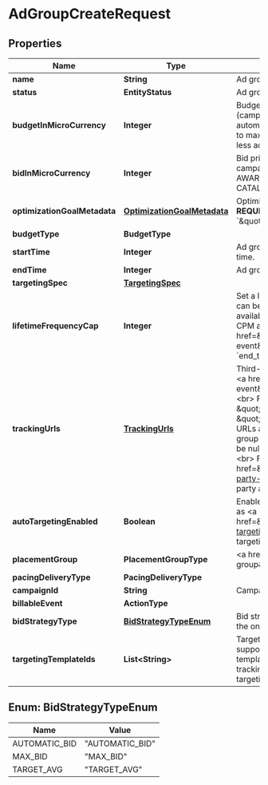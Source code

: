 

# AdGroupCreateRequest


## Properties

| Name | Type | Description | Notes |
|------------ | ------------- | ------------- | -------------|
|**name** | **String** | Ad group name. |  |
|**status** | **EntityStatus** | Ad group/entity status. |  [optional] |
|**budgetInMicroCurrency** | **Integer** | Budget in micro currency. This field is **REQUIRED** for non-CBO (campaign budget optimization) campaigns.  A CBO campaign automatically generates ad group budgets from its campaign budget to maximize campaign outcome. A CBO campaign is limited to 70 or less ad groups. |  [optional] |
|**bidInMicroCurrency** | **Integer** | Bid price in micro currency. This field is **REQUIRED** for the following campaign objective_type/billable_event combinations: AWARENESS/IMPRESSION, CONSIDERATION/CLICKTHROUGH, CATALOG_SALES/CLICKTHROUGH, VIDEO_VIEW/VIDEO_V_50_MRC. |  [optional] |
|**optimizationGoalMetadata** | [**OptimizationGoalMetadata**](OptimizationGoalMetadata.md) | Optimization goals for objective-based performance campaigns. **REQUIRED** when campaign&#39;s &#x60;objective_type&#x60; is set to &#x60;\&quot;WEB_CONVERSION\&quot;&#x60;. |  [optional] |
|**budgetType** | **BudgetType** |  |  [optional] |
|**startTime** | **Integer** | Ad group start time. Unix timestamp in seconds. Defaults to current time. |  [optional] |
|**endTime** | **Integer** | Ad group end time. Unix timestamp in seconds. |  [optional] |
|**targetingSpec** | [**TargetingSpec**](TargetingSpec.md) |  |  [optional] |
|**lifetimeFrequencyCap** | **Integer** | Set a limit to the number of times a promoted pin from this campaign can be impressed by a pinner within the past rolling 30 days. Only available for CPM (cost per mille (1000 impressions))  ad groups. A CPM ad group has an IMPRESSION &lt;a href&#x3D;\&quot;/docs/redoc/#section/Billable-event\&quot;&gt;billable_event&lt;/a&gt; value. This field **REQUIRES** the &#x60;end_time&#x60; field. |  [optional] |
|**trackingUrls** | [**TrackingUrls**](TrackingUrls.md) | Third-party tracking URLs.&lt;br&gt; JSON object with the format: {\&quot;&lt;a href&#x3D;\&quot;/docs/redoc/#section/Tracking-URL-event\&quot;&gt;Tracking event enum&lt;/a&gt;\&quot;:[URL string array],...}&lt;br&gt; For example: {\&quot;impression\&quot;: [\&quot;URL1\&quot;, \&quot;URL2\&quot;], \&quot;click\&quot;: [\&quot;URL1\&quot;, \&quot;URL2\&quot;, \&quot;URL3\&quot;]}.&lt;br&gt;Up to three tracking URLs are supported for each event type. Tracking URLs set at the ad group or ad level can override those set at the campaign level. May be null. Pass in an empty object - {} - to remove tracking URLs.&lt;br&gt;&lt;br&gt; For more information, see &lt;a href&#x3D;\&quot;https://help.pinterest.com/en/business/article/third-party-and-dynamic-tracking\&quot; target&#x3D;\&quot;_blank\&quot;&gt;Third-party and dynamic tracking&lt;/a&gt;. |  [optional] |
|**autoTargetingEnabled** | **Boolean** | Enable auto-targeting for ad group.Default value is True. Also known as &lt;a href&#x3D;\&quot;https://help.pinterest.com/en/business/article/expanded-targeting\&quot; target&#x3D;\&quot;_blank\&quot;&gt;\&quot;expanded targeting\&quot;&lt;/a&gt;. |  [optional] |
|**placementGroup** | **PlacementGroupType** | &lt;a href&#x3D;\&quot;/docs/redoc/#section/Placement-group\&quot;&gt;Placement group&lt;/a&gt;. |  [optional] |
|**pacingDeliveryType** | **PacingDeliveryType** |  |  [optional] |
|**campaignId** | **String** | Campaign ID of the ad group. |  |
|**billableEvent** | **ActionType** |  |  |
|**bidStrategyType** | [**BidStrategyTypeEnum**](#BidStrategyTypeEnum) | Bid strategy type. For Campaigns with Video Completion objectives, the only supported bid strategy type is AUTOMATIC_BID. |  [optional] |
|**targetingTemplateIds** | **List&lt;String&gt;** | Targeting template IDs applied to the ad group. We currently only support 1 targeting template per ad group. To use targeting templates, do not set any other targeting fields: targeting_spec, tracking_urls, auto_targeting_enabled, placement_group. To clear all targeting template IDs, set this field to [&#39;0&#39;]. |  [optional] |



## Enum: BidStrategyTypeEnum

| Name | Value |
|---- | -----|
| AUTOMATIC_BID | &quot;AUTOMATIC_BID&quot; |
| MAX_BID | &quot;MAX_BID&quot; |
| TARGET_AVG | &quot;TARGET_AVG&quot; |



